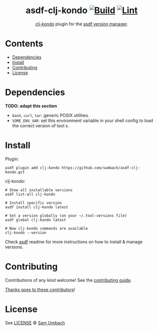 <div align="center">

# asdf-clj-kondo [![Build](https://github.com/sumbach/asdf-clj-kondo/actions/workflows/build.yml/badge.svg)](https://github.com/sumbach/asdf-clj-kondo/actions/workflows/build.yml) [![Lint](https://github.com/sumbach/asdf-clj-kondo/actions/workflows/lint.yml/badge.svg)](https://github.com/sumbach/asdf-clj-kondo/actions/workflows/lint.yml)


[clj-kondo](https://github.com/clj-kondo/clj-kondo) plugin for the [asdf version manager](https://asdf-vm.com).

</div>

# Contents

- [Dependencies](#dependencies)
- [Install](#install)
- [Contributing](#contributing)
- [License](#license)

# Dependencies

**TODO: adapt this section**

- `bash`, `curl`, `tar`: generic POSIX utilities.
- `SOME_ENV_VAR`: set this environment variable in your shell config to load the correct version of tool x.

# Install

Plugin:

```shell
asdf plugin add clj-kondo https://github.com/sumbach/asdf-clj-kondo.git
```

clj-kondo:

```shell
# Show all installable versions
asdf list-all clj-kondo

# Install specific version
asdf install clj-kondo latest

# Set a version globally (on your ~/.tool-versions file)
asdf global clj-kondo latest

# Now clj-kondo commands are available
clj-kondo --version
```

Check [asdf](https://github.com/asdf-vm/asdf) readme for more instructions on how to
install & manage versions.

# Contributing

Contributions of any kind welcome! See the [contributing guide](contributing.md).

[Thanks goes to these contributors](https://github.com/sumbach/asdf-clj-kondo/graphs/contributors)!

# License

See [LICENSE](LICENSE) © [Sam Umbach](https://github.com/sumbach/)
